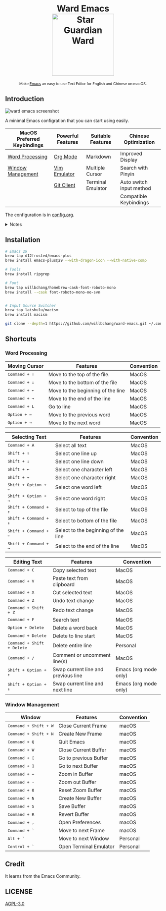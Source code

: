 <h1 align="center">
    Ward Emacs
    <br>
    <img width="200" alt="Star Guardian Ward" src=".github/images/logo.png">
</h1>

<div align="center">
    <sub>Make <a href="https://www.gnu.org/software/emacs/">Emacs</a> an easy to use Text Editor for English and Chinese on macOS.</sub>
</div>


## Introduction

![ward emacs screenshot](.github/images/ward-emacs.png)

A minimal Emacs configration that you can start using easily.

| MacOS Preferred Keybindings             | Powerful Features                                         | Suitable Features | Chinese Optimization     |
|-----------------------------------------|-----------------------------------------------------------|-------------------|--------------------------|
| [Word Processing](#word-processing)     | [Org Mode](https://orgmode.org/)                          | Markdown          | Improved Display         |
| [Window Management](#window-management) | [Vim Emulator](https://github.com/emacs-evil/evil#readme) | Multiple Cursor   | Search with Pinyin       |
|                                         | [Git Client](https://magit.vc/)                           | Terminal Emulator | Auto switch input method |
|                                         |                                                           |                   | Compatible Keybindings   |


The configuration is in [config.org](config.org).

<details>
<summary>Notes</summary>

- Press <kbd>alt + x</kbd> and type `describe-`, you can findout almost anything in Emacs by yourself.
- Emacs is more highly customizable than you think.
- I mainly support the version that I'm using, most of the code should work on other versions, but I don't have time to care about compatiblity. You can get help from search engine and the great emacs communities ([reddit/emacs](https://www.reddit.com/r/emacs/), [Emacs StackExchange](https://emacs.stackexchange.com/), [emacs-china](https://emacs-china.org/)).
- Do not expect too much, and you'll be happy.
</details>

## Installation
```bash
# Emacs 29
brew tap d12frosted/emacs-plus
brew install emacs-plus@29 --with-dragon-icon --with-native-comp

# Tools
brew install ripgrep

# Font
brew tap willbchang/homebrew-cask-font-roboto-mono
brew install --cask font-roboto-mono-no-svn


# Input Source Switcher
brew tap laishulu/macism
brew install macism
```

```bash
git clone --depth=1 https://github.com/willbchang/ward-emacs.git ~/.config/emacs
```


## Shortcuts
### Word Processing

| Moving Cursor          | Features                          | Convention |
|------------------------|-----------------------------------|------------|
| <kbd>Command + ↑</kbd> | Move to the top of the file.      | MacOS      |
| <kbd>Command + ↓</kbd> | Move to the bottom of the file    | MacOS      |
| <kbd>Command + ←</kbd> | Move to the beginning of the line | MacOS      |
| <kbd>Command + →</kbd> | Move to the end of the line       | MacOS      |
| <kbd>Command + L</kbd> | Go to line                        | MacOS      |
| <kbd>Option + ←</kbd>  | Move to the previous word         | MacOS      |
| <kbd>Option + →</kbd>  | Move to the next word             | MacOS      |

| Selecting Text                 | Features                            | Convention |
|--------------------------------|-------------------------------------|------------|
| <kbd>Command + A</kbd>         | Select all text                     | MacOS      |
| <kbd>Shift + ↑</kbd>           | Select one line up                  | MacOS      |
| <kbd>Shift + ↓</kbd>           | Select one line down                | MacOS      |
| <kbd>Shift + ←</kbd>           | Select one character left           | MacOS      |
| <kbd>Shift + →</kbd>           | Select one character right          | MacOS      |
| <kbd>Shift + Option + ←</kbd>  | Select one word left                | MacOS      |
| <kbd>Shift + Option + →</kbd>  | Select one word right               | MacOS      |
| <kbd>Shift + Command + ↑</kbd> | Select to top of the file           | MacOS      |
| <kbd>Shift + Command + ↓</kbd> | Select to bottom of the file        | MacOS      |
| <kbd>Shift + Command + ←</kbd> | Select to the beginning of the line | MacOS      |
| <kbd>Shift + Command + →</kbd> | Select to the end of the line       | MacOS      |



| Editing Text                        | Features                            | Convention            |
|-------------------------------------|-------------------------------------|-----------------------|
| <kbd>Command + C</kbd>              | Copy selected text                  | MacOS                 |
| <kbd>Command + V</kbd>              | Paste text from clipboard           | MacOS                 |
| <kbd>Command + X</kbd>              | Cut selected text                   | MacOS                 |
| <kbd>Command + Z</kbd>              | Undo text change                    | MacOS                 |
| <kbd>Command + Shift + Z</kbd>      | Redo text change                    | MacOS                 |
| <kbd>Command + F</kbd>              | Search text                         | MacOS                 |
| <kbd>Option  + Delete</kbd>         | Delete a word back                  | MacOS                 |
| <kbd>Command + Delete</kbd>         | Delete to line start                | MacOS                 |
| <kbd>Command + Shift + Delete</kbd> | Delete entire line                  | Personal              |
| <kbd>Command + /</kbd>              | Comment or uncomment line(s)        | MacOS                 |
| <kbd>Shift + Option + ↑</kbd>       | Swap current line and previous line | Emacs (org mode only) |
| <kbd>Shift + Option + ↓</kbd>       | Swap current line and next line     | Emacs (org mode only) |




### Window Management
| Window                         | Features               | Convention |
|--------------------------------|------------------------|------------|
| <kbd>Command + Shift + W</kbd> | Close Current Frame    | macOS      |
| <kbd>Command + Shift + N</kbd> | Create New Frame       | macOS      |
| <kbd>Command + Q</kbd>         | Quit Emacs             | macOS      |
| <kbd>Command + W</kbd>         | Close Current Buffer   | macOS      |
| <kbd>Command + [</kbd>         | Go to previous Buffer  | macOS      |
| <kbd>Command + ]</kbd>         | Go to next Buffer      | macOS      |
| <kbd>Command + =</kbd>         | Zoom in Buffer         | macOS      |
| <kbd>Command + -</kbd>         | Zoom out Buffer        | macOS      |
| <kbd>Command + 0</kbd>         | Reset Zoom Buffer      | macOS      |
| <kbd>Command + N</kbd>         | Create New Buffer      | macOS      |
| <kbd>Command + S</kbd>         | Save Buffer            | macOS      |
| <kbd>Command + R</kbd>         | Revert Buffer          | macOS      |
| <kbd>Command + ,</kbd>         | Open Preferences       | macOS      |
| <kbd>Command + `</kbd>         | Move to next Frame     | macOS      |
| <kbd>Alt + `</kbd>             | Move to next Window    | Personal   |
| <kbd>Control + `</kbd>         | Open Terminal Emulator | Personal   |



## Credit

It learns from the Emacs Community.

## LICENSE

[AGPL-3.0](./LICENSE)
